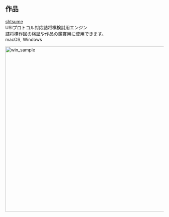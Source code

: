## 作品

[shtsume](https://github.com/hkijin/shtsume/releases/tag/v1.0.0)  
USIプロトコル対応詰将棋検討用エンジン  
詰将棋作図の検証や作品の鑑賞用に使用できます。  
macOS, Windows  

<img width="525" alt="win_sample" src="https://user-images.githubusercontent.com/99144736/198813497-6937ae6b-b9d9-426f-8d89-ac04d02e24e4.PNG">
